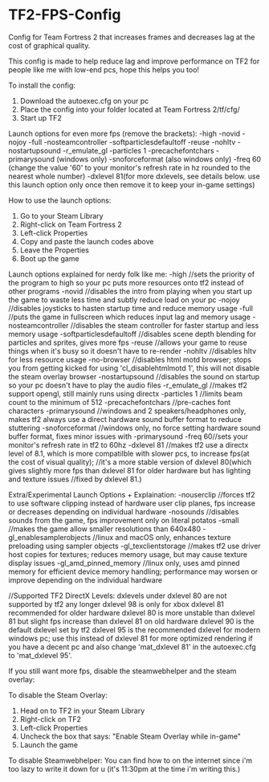 # TF2-FPS-Config
Config for Team Fortress 2 that increases frames and decreases lag at the cost of graphical quality.

This config is made to help reduce lag and improve performance on TF2 for people like me with low-end pcs, hope this helps you too!

To install the config:
1. Download the autoexec.cfg on your pc
2. Place the config into your folder located at Team Fortress 2/tf/cfg/
3. Start up TF2

Launch options for even more fps (remove the brackets):
-high -novid -nojoy -full -nosteamcontroller -softparticlesdefaultoff -reuse -nohltv -nostartupsound -r_emulate_gl -particles 1 -precachefontchars -primarysound (windows only) -snoforceformat (also windows only) -freq 60 (change the value '60' to your monitor's refresh rate in hz rounded to the nearest whole number) -dxlevel 81(for more dxlevels, see details below. use this launch option only once then remove it to keep your in-game settings)

How to use the launch options:
1. Go to your Steam Library
2. Right-click on Team Fortress 2
3. Left-click Properties
4. Copy and paste the launch codes above
5. Leave the Properties
6. Boot up the game

Launch options explained for nerdy folk like me:
-high //sets the priority of the program to high so your pc puts more resources onto tf2 instead of other programs
-novid //disables the intro from playing when you start up the game to waste less time and subtly reduce load on your pc
-nojoy //disables joysticks to hasten startup time and reduce memory usage
-full //puts the game in fullscreen which reduces input lag and memory usage
-nosteamcontroller //disables the steam controller for faster startup and less memory usage
-softparticlesdefaultoff //disables scene depth blending for particles and sprites, gives more fps
-reuse //allows your game to reuse things when it's busy so it doesn't have to re-render
-nohltv //disables hltv for less resource usage
-no-browser //disables html motd browser; stops you from getting kicked for using 'cl_disablehtmlmotd 1', this will not disable the steam overlay browser
-nostartupsound //disables the sound on startup so your pc doesn't have to play the audio files
-r_emulate_gl //makes tf2 support opengl, still mainly runs using directx
-particles 1 //limits beam count to the minimum of 512
-precachefontchars //pre-caches font characters
-primarysound //windows and 2 speakers/headphones only, makes tf2 always use a direct hardware sound buffer format to reduce stuttering
-snoforceformat //windows only, no force setting hardware sound buffer format, fixes minor issues with -primarysound
-freq 60//sets your monitor's refresh rate in tf2 to 60hz
-dxlevel 81 //makes tf2 use a directx level of 8.1, which is more compatilble with slower pcs, to increase fps(at the cost of visual quality);
            //it's a more stable version of dxlevel 80(which gives slightly more fps than dxlevel 81 for older hardware but has lighting and texture issues 
            //fixed by dxlevel 81.)

Extra/Experimental Launch Options + Explaination:
-nouserclip //forces tf2 to use software clipping instead of hardware user clip planes, fps increase or decreases depending on individual hardware
-nosounds //disables sounds from the game, fps improvement only on literal potatos
-small //makes the game allow smaller resolutions than 640x480
-gl_enablesamplerobjects //linux and macOS only, enhances texture preloading using sampler objects
-gl_texclientstorage //makes tf2 use driver host copies for textures; reduces memory usage, but may cause texture display issues
-gl_amd_pinned_memory //linux only, uses amd pinned memory for efficient device memory handling; performance may worsen or improve depending on the individual hardware

//Supported TF2 DirectX Levels:
dxlevels under dxlevel 80 are not supported by tf2 any longer
dxlevel 98 is only for xbox
dxlevel 81 recommended for older hardware
dxlevel 80 is more unstable than dxlevel 81 but slight fps increase than dxlevel 81 on old hardware
dxlevel 90 is the default dxlevel set by tf2
dxlevel 95 is the recommended dxlevel for modern windows pc; use this instead of dxlevel 81 for more optimized rendering if you have a decent pc and also change 'mat_dxlevel 81' in the autoexec.cfg to 'mat_dxlevel 95'.

If you still want more fps, disable the steamwebhelper and the steam overlay:

To disable the Steam Overlay:
1. Head on to TF2 in your Steam Library
2. Right-click on TF2
3. Left-click Properties
4. Uncheck the box that says: "Enable Steam Overlay while in-game"
5. Launch the game

To disable Steamwebhelper:
You can find how to on the internet since i'm too lazy to write it down for u (it's 11:30pm at the time i'm writing this.)
